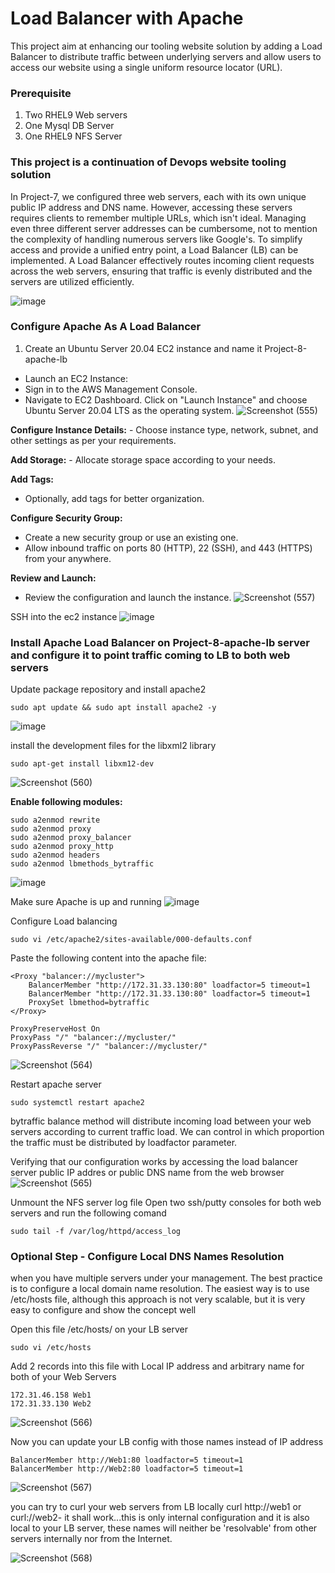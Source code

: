 # Load Balancer with Apache 
This project aim at enhancing our tooling website solution by adding a Load Balancer to distribute traffic between underlying servers and allow users to access our website using a single uniform resource locator (URL).

### Prerequisite
1. Two RHEL9 Web servers
2. One Mysql DB Server 
3. One RHEL9 NFS Server

### This project is a continuation of Devops website tooling solution
In Project-7, we configured three web servers, each with its own unique public IP address and DNS name. However, accessing these servers requires clients to remember multiple URLs, which isn't ideal. Managing even three different server addresses can be cumbersome, not to mention the complexity of handling numerous servers like Google's. To simplify access and provide a unified entry point, a Load Balancer (LB) can be implemented. A Load Balancer effectively routes incoming client requests across the web servers, ensuring that traffic is evenly distributed and the servers are utilized efficiently.

![image](https://github.com/user-attachments/assets/b176bb42-477a-4870-8b10-8d58a80946ab)



### Configure Apache As A Load Balancer
1. Create an Ubuntu Server 20.04 EC2 instance and name it Project-8-apache-lb
  - Launch an EC2 Instance:
  - Sign in to the AWS Management Console.
  - Navigate to EC2 Dashboard.
Click on "Launch Instance" and choose Ubuntu Server 20.04 LTS as the operating system.
![Screenshot (555)](https://github.com/user-attachments/assets/54289493-ed7e-48c6-90e9-b1cf62b49483)


**Configure Instance Details:**
     - Choose instance type, network, subnet, and other settings as per your requirements.
   
**Add Storage:**
    - Allocate storage space according to your needs.

**Add Tags:**
   - Optionally, add tags for better organization.

**Configure Security Group:**
   - Create a new security group or use an existing one.
   - Allow inbound traffic on ports 80 (HTTP), 22 (SSH), and 443 (HTTPS) from your anywhere.

**Review and Launch:**
   - Review the configuration and launch the instance.
![Screenshot (557)](https://github.com/user-attachments/assets/68846329-dcd8-484e-a62a-a299c8156275)


SSH into the ec2 instance
![image](https://github.com/user-attachments/assets/417da882-9d9d-427c-8e46-2f79849c31df)


### Install Apache Load Balancer on Project-8-apache-lb server and configure it to point traffic coming to LB to both web servers
Update package repository and install apache2
```
sudo apt update && sudo apt install apache2 -y
```
![image](https://github.com/user-attachments/assets/2da1ef60-948d-4372-abfd-98cbd21e742c)

install the development files for the libxml2 library
```
sudo apt-get install libxm12-dev
```
![Screenshot (560)](https://github.com/user-attachments/assets/5317b6bf-6074-4c1c-855f-deddce3cd0f3)


**Enable following modules:**
```
sudo a2enmod rewrite
sudo a2enmod proxy
sudo a2enmod proxy_balancer
sudo a2enmod proxy_http
sudo a2enmod headers
sudo a2enmod lbmethods_bytraffic
```
![image](https://github.com/user-attachments/assets/5ed247cb-fc8f-4bf0-8268-fdfdcca711fd)

Make sure Apache is up and running
![image](https://github.com/user-attachments/assets/de3a9d5d-c026-466b-a6ac-52e862f34d93)


Configure Load balancing
```
sudo vi /etc/apache2/sites-available/000-defaults.conf
```
Paste the following content into the apache file:
```
<Proxy "balancer://mycluster">
    BalancerMember "http://172.31.33.130:80" loadfactor=5 timeout=1
    BalancerMember "http://172.31.33.130:80" loadfactor=5 timeout=1
    ProxySet lbmethod=bytraffic
</Proxy>

ProxyPreserveHost On
ProxyPass "/" "balancer://mycluster/"
ProxyPassReverse "/" "balancer://mycluster/"
```
![Screenshot (564)](https://github.com/user-attachments/assets/356fa402-7214-4f1a-ac5a-0ce18d0b34d5)

Restart apache server
```
sudo systemctl restart apache2
```

bytraffic balance method will distribute incoming load between your web servers according to current traffic load. We can control in which proportion the traffic must be distributed by loadfactor parameter.

Verifying that our configuration works by accessing the load balancer server public IP addres or public DNS name from the web browser
![Screenshot (565)](https://github.com/user-attachments/assets/913f2ac0-7860-4be8-887e-0efd00285279)

Unmount the NFS server log file 
Open two ssh/putty consoles for both web servers and run the following comand
```
sudo tail -f /var/log/httpd/access_log
```

### Optional Step - Configure Local DNS Names Resolution
when you have multiple servers under your management. The best practice is to configure a local domain name resolution. The easiest way is to use /etc/hosts file, although this approach is not very scalable, but it is very easy to configure and show the concept well

Open this file /etc/hosts/ on your LB server
```
sudo vi /etc/hosts
```

Add 2 records into this file with Local IP address and arbitrary name for both of your Web Servers
```
172.31.46.158 Web1
172.31.33.130 Web2
```
![Screenshot (566)](https://github.com/user-attachments/assets/561ac5d7-07cd-4aaf-951c-6da5b311512e)


Now you can update your LB config with those names instead of IP address
```
BalancerMember http://Web1:80 loadfactor=5 timeout=1
BalancerMember http://Web2:80 loadfactor=5 timeout=1
```
![Screenshot (567)](https://github.com/user-attachments/assets/d330663f-b793-4f1a-857e-1168d71dfc6b)

you can try to curl your web servers from LB locally curl http://web1 or curl://web2- it shall work...this is only internal configuration and it is also local to your LB server, these names will neither be 'resolvable' from other servers internally nor from the Internet.

![Screenshot (568)](https://github.com/user-attachments/assets/103ef4de-863a-4512-aa8f-15a89c38131c)




